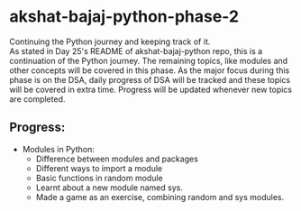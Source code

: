 # akshat-bajaj-python-phase-2

Continuing the Python journey and keeping track of it.
<br>
As stated in Day 25's README of akshat-bajaj-python repo, this is a continuation of the Python journey. The remaining topics, like modules and other concepts will be covered in this phase. As the major focus during this phase is on the DSA, daily progress of DSA will be tracked and these topics will be covered in extra time. Progress will be updated whenever new topics are completed.

## Progress:

- Modules in Python:
  - Difference between modules and packages
  - Different ways to import a module
  - Basic functions in random module
  - Learnt about a new module named sys.
  - Made a game as an exercise, combining random and sys modules.

